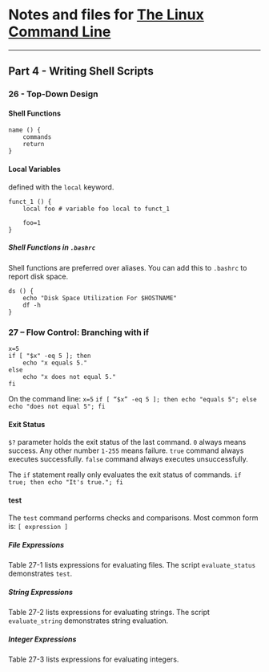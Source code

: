 # Notes and files for [The Linux Command Line](http://linuxcommand.org/tlcl.php)

***

## Part 4 - Writing Shell Scripts

### 26 - Top-Down Design

#### Shell Functions

    name () {
        commands
        return
    }

#### Local Variables
defined with the `local` keyword.

    funct_1 () {
        local foo # variable foo local to funct_1
        
        foo=1
    }
    
##### Shell Functions in `.bashrc`

Shell functions are preferred over aliases.
You can add this to `.bashrc` to report disk space.

    ds () {
        echo "Disk Space Utilization For $HOSTNAME"
        df -h
    }

### 27 – Flow Control: Branching with if

    x=5
    if [ "$x" -eq 5 ]; then
        echo "x equals 5."
    else
        echo "x does not equal 5."
    fi

On the command line:
`x=5`
`if [ “$x” -eq 5 ]; then echo "equals 5"; else echo "does not equal 5"; fi`

#### Exit Status

`$?` parameter holds the exit status of the last command.
`0` always means success. Any other number `1-255` means failure.
`true` command always executes successfully.
`false` command always executes unsuccessfully.

The `if` statement really only evaluates the exit status of commands.
`if true; then echo "It's true."; fi`

#### test

The `test` command performs checks and comparisons.
Most common form is:
`[ expression ]`

##### File Expressions

Table 27-1 lists expressions for evaluating files.
The script `evaluate_status` demonstrates `test`.

##### String Expressions

Table 27-2 lists expressions for evaluating strings.
The script `evaluate_string` demonstrates string evaluation.

##### Integer Expressions

Table 27-3 lists expressions for evaluating integers.

